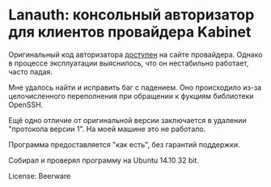 Lanauth: консольный авторизатор для клиентов провайдера Kabinet
===

Оригинальный код авторизатора [доступен](http://telenet.ru/files/lanauth.c) на сайте провайдера. Однако в процессе эксплуатации выяснилось, что он нестабильно работает, часто падая.

Мне удалось найти и исправить баг с падением. Оно происходило из-за целочисленного переполнения при обращении к фукциям библиотеки OpenSSH.

Ещё одно отличие от оригинальной версии заключается в удалении "протокола версии 1". На моей машине это не работало.

Программа предоставляется "как есть", без гарантий поддержки.

Собирал и проверял программу на Ubuntu 14.10 32 bit.

License: Beerware
